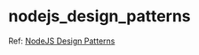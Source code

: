 # nodejs_design_patterns

Ref: [NodeJS Design Patterns](https://blog.risingstack.com/fundamental-node-js-design-patterns/)
